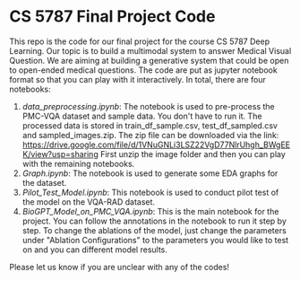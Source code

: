 # CS 5787 Final Project Code

This repo is the code for our final project for the course CS 5787 Deep Learning. Our topic is to build a multimodal system to answer Medical Visual Question. We are aiming at building a generative system that could be open to open-ended medical questions. The code are put as jupyter notebook format so that you can play with it interactively. In total, there are four notebooks:

1. *data_preprocessing.ipynb*: The notebook is used to pre-process the PMC-VQA dataset and sample data. You don't have to run it. The processed data is stored in train_df_sample.csv, test_df_sampled.csv and sampled_images.zip. The zip file can be downloaded via the link: https://drive.google.com/file/d/1VNuGNLi3LSZ22VgD77NlrUhgh_BWgEEK/view?usp=sharing First unzip the image folder and then you can play with the remaining notebooks.
2. *Graph.ipynb*: The notebook is used to generate some EDA graphs for the dataset.
3. *Pilot_Test_Model.ipynb*: This notebook is used to conduct pilot test of the model on the VQA-RAD dataset. 
4. *BioGPT_Model_on_PMC_VQA.ipynb*: This is the main notebook for the project. You can follow the annotations in the notebook to run it step by step. To change the ablations of the model, just change the parameters under "Ablation Configurations" to the parameters you would like to test on and you can different model results.

Please let us know if you are unclear with any of the codes!